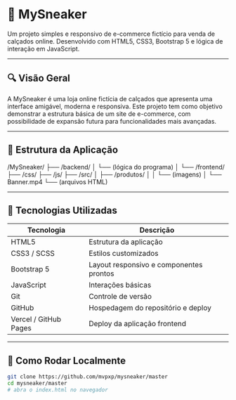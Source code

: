 # 👟 MySneaker

Um projeto simples e responsivo de e-commerce fictício para venda de calçados online. Desenvolvido com HTML5, CSS3, Bootstrap 5 e lógica de interação em JavaScript.

---

## 🔍 Visão Geral

A MySneaker é uma loja online fictícia de calçados que apresenta uma interface amigável, moderna e responsiva. Este projeto tem como objetivo demonstrar a estrutura básica de um site de e-commerce, com possibilidade de expansão futura para funcionalidades mais avançadas.

---

## 🧱 Estrutura da Aplicação

/MySneaker/
├── /backend/
│   └── (lógica do programa)
│
└── /frontend/
    ├── /css/
    ├── /js/
    ├── /src/
    │   ├── /produtos/
    │   │   └── (imagens)
    │   └── Banner.mp4
    └── (arquivos HTML)

---

## 🚀 Tecnologias Utilizadas

| Tecnologia  | Descrição                                     |
|-------------|-----------------------------------------------|
| HTML5       | Estrutura da aplicação                        |
| CSS3 / SCSS | Estilos customizados                          |
| Bootstrap 5 | Layout responsivo e componentes prontos       |
| JavaScript  | Interações básicas                            |
| Git         | Controle de versão                            |
| GitHub      | Hospedagem do repositório e deploy            |
| Vercel / GitHub Pages | Deploy da aplicação frontend         |

---

## 🔧 Como Rodar Localmente

```bash
git clone https://github.com/mvpxp/mysneaker/master
cd mysneaker/master
# abra o index.html no navegador
